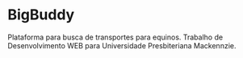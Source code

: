 # BigBuddy 
Plataforma para busca de transportes para equinos.
Trabalho de Desenvolvimento WEB para Universidade Presbiteriana Mackennzie.

